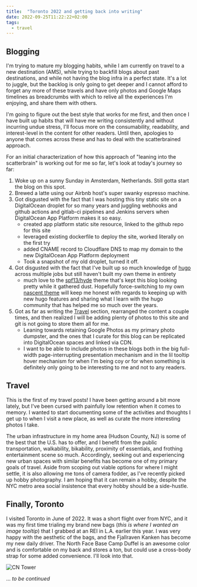 ```yaml
---
title:  "Toronto 2022 and getting back into writing"
date: 2022-09-25T11:22:22+02:00
tags:
  - travel
---
```


## Blogging

I'm trying to mature my blogging habits, while I am currently on travel to a new destination (AMS), while trying to backfill blogs about past destinations, and while not
having the blog infra in a perfect state. It's a lot to juggle, but the backlog is only going to get deeper and I cannot afford to forget any more of these travels and 
have only photos and Google Maps timelines as breadcrumbs with which to relive all the experiences I'm enjoying, and share them with others. 

I'm going to figure out the best style that works for me first, and then once I have built up habits that will have me writing consistently and without incurring undue stress,
I'll focus more on the consumability, readability, and interest-level in the content for other readers. Until then, apologies to anyone that comes across these and has to 
deal with the scatterbrained approach.

For an initial characterization of how this approach of "leaning into the scatterbrain" is working out for me so far, let's look at today's journey so far:

1. Woke up on a sunny Sunday in Amsterdam, Netherlands. Still gotta start the blog on this spot.
2. Brewed a latte using our Airbnb host's super swanky espresso machine.
3. Got disgusted with the fact that I was hosting this tiny static site on a DigitalOcean droplet for so many years and juggling webhooks and github actions and gitlab-ci pipelines 
and Jenkins servers when DigitalOcean App Platform makes it so easy.
    - created app platform static site resource, linked to the github repo for this site
    - leveraged existing dockerfile to deploy the site, worked literally on the first try
    - added CNAME record to Cloudflare DNS to map my domain to the new DigitalOcean App Platform deployment
    - Took a snapshot of my old droplet, turned it off.
4. Got disgusted with the fact that I've built up so much knowledge of [hugo](https://gohugo.io/) across multiple jobs but still haven't built my own theme in entirety
    - much love to the [spf13/hyde](https://github.com/spf13/hyde) theme that's kept this blog looking pretty while it gathered dust. Hopefully force-switching to my own 
  [nascent theme](https://github.com/khayyamsaleem/ham-hugo) will keep me honest with regards to keeping up with new hugo features and sharing what I learn with the 
  hugo community that has helped me so much over the years.
5. Got as far as writing the [Travel](#travel) section, rearranged the content a couple times, and then realized I will be adding plenty of photos to this site and git is not
  going to store them all for me.
    - Leaning towards retaining Google Photos as my primary photo dumpster, and the ones that I curate for this blog can be replicated into DigitalOcean spaces and linked via CDN.
    - I want to be able to include photos in these blogs both in the big full-width page-interrupting presentation mechanism and in the lil tooltip hover mechanism for when I'm being
    coy or for when something is definitely only going to be interesting to me and not to any readers.

## Travel

This is the first of my travel posts! I have been getting around a bit more lately, but I've been cursed with painfully low retention when it comes to memory. 
I wanted to start documenting some of the activities and thoughts I get up to when I visit a new place, as well as curate the more interesting photos I take.

The urban infrastructure in my home area (Hudson County, NJ) is some of the best that the U.S. has to offer, and I benefit from the public transportation, walkability,
bikability, proximity of essentials, and frothing entertainment scene so much. Accordingly, seeking out and experiencing new urban spaces with similar benefits 
has become one of my primary goals of travel. Aside from scoping out viable options for where I might settle, it is also allowing me tons of camera fodder, as I've recently
picked up hobby photography. I am hoping that it can remain a hobby, despite the NYC metro area social insistence that every hobby should be a side-hustle.

## Finally, Toronto

I visited Toronto in June of 2022. It was a short flight over from NYC, and it was my first time trialing my brand new bags (_this is where I wanted an image tooltip_) that I grabbed at an REI in L.A. earlier this year.
I was very happy with the aesthetic of the bags, and the Fjallraven Kanken has become my new daily driver. The North Face Base Camp Duffel is an awesome color and is comfortable
on my back and stores a ton, but could use a cross-body strap for some added convenience. I'll look into that.

![CN Tower](https://juul-personal-photos.nyc3.cdn.digitaloceanspaces.com/travel/toronto-2022/cn-tower-001.jpg)

... _to be continued_
